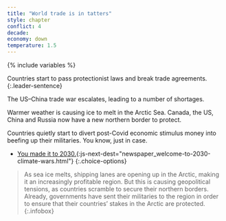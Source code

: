```yaml
---
title: "World trade is in tatters"
style: chapter
conflict: 4
decade: 
economy: down
temperature: 1.5
---
```


{% include variables %}

Countries start to pass protectionist laws and break trade agreements. 
{:.leader-sentence}

The US–China trade war escalates, leading to a number of shortages.

Warmer weather is causing ice to melt in the Arctic Sea. Canada, the US, China and Russia now have a new northern border to protect.

Countries quietly start to divert post-Covid economic stimulus money into beefing up their militaries. You know, just in case.

- [You made it to 2030.](part-page_2030.html){:js-next-dest="newspaper_welcome-to-2030-climate-wars.html"}
{:.choice-options}

> As sea ice melts, shipping lanes are opening up in the Arctic, making it an increasingly profitable region. But this is causing geopolitical tensions, as countries scramble to secure their northern borders. Already, governments have sent their militaries to the region in order to ensure that their countries’ stakes in the Arctic are protected.
{:.infobox}
